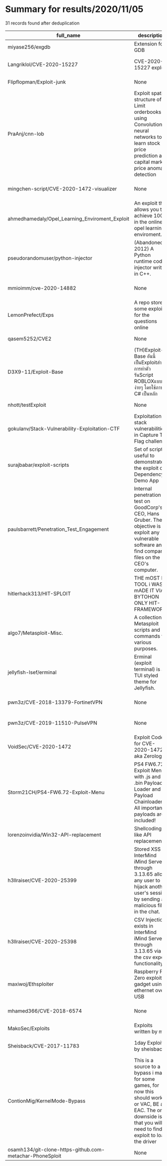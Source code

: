 
# Summary for results/2020/11/05
    
31 records found after deduplication

| full_name | description | html_url | matched_list | matched_count | pushed_at | size | stargazers_count | language | forks_count | vul_ids |
|----------------------------------------------------------|---------------------------------------------------------------------------------------------------------------------------------------------------------------------------------|-----------------------------------------------------------------------------|----------------------------------|-----------------|---------------------------|--------|--------------------|------------|---------------|--------------------|
| miyase256/exgdb | Extension for GDB | https://github.com/miyase256/exgdb | ['exploit'] | 1 | 2020-11-05 09:37:47+00:00 | 409 | 90 | Python | 4 | [] |
| Langriklol/CVE-2020-15227 | CVE-2020-15227 exploit | https://github.com/Langriklol/CVE-2020-15227 | ['cve-2', 'exploit', 'rce'] | 3 | 2020-11-05 21:29:35+00:00 | 6 | 1 | Python | 1 | ['CVE-2020-15227'] |
| Flipflopman/Exploit-junk | None | https://github.com/Flipflopman/Exploit-junk | ['exploit'] | 1 | 2020-11-05 20:26:18+00:00 | 0 | 0 | HTML | 0 | [] |
| PraAnj/cnn-lob | Exploit spatial structure of Limit orderbooks using Convolutional neural networks to learn stock price prediction and capital market price anomaly detection | https://github.com/PraAnj/cnn-lob | ['exploit'] | 1 | 2020-11-05 17:21:29+00:00 | 6 | 0 | | 0 | [] |
| mingchen-script/CVE-2020-1472-visualizer | None | https://github.com/mingchen-script/CVE-2020-1472-visualizer | ['cve-2'] | 1 | 2020-11-05 15:19:03+00:00 | 12 | 0 | PowerShell | 0 | ['CVE-2020-1472'] |
| ahmedhamedaly/Opel_Learning_Enviroment_Exploit | An exploit that allows you to achieve 100% in the online opel learning enviroment. | https://github.com/ahmedhamedaly/Opel_Learning_Enviroment_Exploit | ['exploit'] | 1 | 2020-11-05 17:01:13+00:00 | 447 | 1 | Python | 1 | [] |
| pseudorandomuser/python-injector | (Abandoned 2012) A Python runtime code injector written in C++. | https://github.com/pseudorandomuser/python-injector | ['exploit'] | 1 | 2020-11-05 13:41:12+00:00 | 13100 | 0 | C++ | 0 | [] |
| mmioimm/cve-2020-14882 | None | https://github.com/mmioimm/cve-2020-14882 | ['cve-2'] | 1 | 2020-11-05 13:14:57+00:00 | 8 | 3 | Python | 1 | ['CVE-2020-14882'] |
| LemonPrefect/Exps | A repo stores some exploits for the questions online | https://github.com/LemonPrefect/Exps | ['exploit'] | 1 | 2020-11-05 14:12:51+00:00 | 2 | 0 | PHP | 0 | [] |
| qasem5252/CVE2 | None | https://github.com/qasem5252/CVE2 | ['cve-2'] | 1 | 2020-11-05 11:51:14+00:00 | 1479 | 0 | HTML | 0 | [] |
| D3X9-11/Exploit-Base | (TH)Exploit-Base อันนี้เป็นExploitสำหรับการทำตัวรันScript ROBLOXแบบง่ายๆ โดยใช้ภาษา C# เป็นหลัก | https://github.com/D3X9-11/Exploit-Base | ['exploit'] | 1 | 2020-11-05 11:42:50+00:00 | 0 | 0 | | 0 | [] |
| nhott/testExploit | None | https://github.com/nhott/testExploit | ['exploit'] | 1 | 2020-11-05 08:33:22+00:00 | 0 | 0 | | 0 | [] |
| gokulanv/Stack-Vulnerability-Exploitation-CTF | Exploitation of stack vulnerabilities in Capture The Flag challenge | https://github.com/gokulanv/Stack-Vulnerability-Exploitation-CTF | ['exploit'] | 1 | 2020-11-05 05:38:18+00:00 | 0 | 0 | | 0 | [] |
| surajbabar/exploit-scripts | Set of scripts useful to demonstrate the exploit on Dependency Demo App | https://github.com/surajbabar/exploit-scripts | ['exploit'] | 1 | 2020-11-05 05:30:05+00:00 | 2 | 0 | Shell | 0 | [] |
| paulsbarrett/Penetration_Test_Engagement | Internal penetration test on GoodCorp's CEO, Hans Gruber. The objective is to exploit any vulnerable software and find company files on the CEO's computer. | https://github.com/paulsbarrett/Penetration_Test_Engagement | ['exploit'] | 1 | 2020-11-05 10:14:57+00:00 | 6630 | 0 | | 0 | [] |
| hitlerhack313/HIT-SPLOIT | THE mOST Big TOOL i WAS mADE IT VIA BYTOHON ONLY HIT-FRAMEWORK | https://github.com/hitlerhack313/HIT-SPLOIT | ['sploit'] | 1 | 2020-11-05 16:21:00+00:00 | 2398 | 0 | Python | 0 | [] |
| algo7/Metasploit-Misc. | A collection of Metasploit scripts and commands for various purposes. | https://github.com/algo7/Metasploit-Misc. | ['metasploit module OR payload'] | 1 | 2020-11-05 03:52:17+00:00 | 9 | 2 | nan | 0 | [] |
| jellyfish-lsef/erminal | Erminal (exploit terminal) is a TUI styled theme for Jellyfish. | https://github.com/jellyfish-lsef/erminal | ['exploit'] | 1 | 2020-11-05 23:31:16+00:00 | 4 | 0 | JavaScript | 0 | [] |
| pwn3z/CVE-2018-13379-FortinetVPN | None | https://github.com/pwn3z/CVE-2018-13379-FortinetVPN | ['cve-2'] | 1 | 2020-11-05 21:41:32+00:00 | 7 | 1 | Shell | 1 | ['CVE-2018-13379'] |
| pwn3z/CVE-2019-11510-PulseVPN | None | https://github.com/pwn3z/CVE-2019-11510-PulseVPN | ['cve-2'] | 1 | 2020-11-05 21:41:18+00:00 | 8 | 1 | Shell | 1 | ['CVE-2019-11510'] |
| VoidSec/CVE-2020-1472 | Exploit Code for CVE-2020-1472 aka Zerologon | https://github.com/VoidSec/CVE-2020-1472 | ['cve poc', 'cve-2', 'exploit'] | 3 | 2020-11-05 16:37:20+00:00 | 3878 | 251 | Python | 45 | ['CVE-2020-1472'] |
| Storm21CH/PS4-FW6.72-Exploit-Menu | PS4 FW6.72 Exploit Menu with .js and .bin Payload Loader and Payload Chainloader. All important payloads are included! | https://github.com/Storm21CH/PS4-FW6.72-Exploit-Menu | ['exploit'] | 1 | 2020-11-05 19:53:19+00:00 | 2464 | 2 | HTML | 0 | [] |
| lorenzoinvidia/Win32-API-replacement | Shellcoding-like API replacement | https://github.com/lorenzoinvidia/Win32-API-replacement | ['shellcode'] | 1 | 2020-11-05 12:49:31+00:00 | 9841 | 0 | C++ | 0 | [] |
| h3llraiser/CVE-2020-25399 | Stored XSS in InterMind iMind Server through 3.13.65 allows any user to hijack another user's session by sending a malicious file in the chat. | https://github.com/h3llraiser/CVE-2020-25399 | ['cve-2'] | 1 | 2020-11-05 10:43:36+00:00 | 27 | 0 | | 0 | ['CVE-2020-25399'] |
| h3llraiser/CVE-2020-25398 | CSV Injection exists in InterMind iMind Server through 3.13.65 via the csv export functionality. | https://github.com/h3llraiser/CVE-2020-25398 | ['cve-2'] | 1 | 2020-11-05 10:17:04+00:00 | 183 | 0 | | 0 | ['CVE-2020-25398'] |
| maxiwoj/Ethsploiter | Raspberry Pi Zero exploiting gadget using ethernet over USB | https://github.com/maxiwoj/Ethsploiter | ['exploit'] | 1 | 2020-11-05 22:03:56+00:00 | 1805 | 17 | Python | 2 | [] |
| mhamed366/CVE-2018-6574 | None | https://github.com/mhamed366/CVE-2018-6574 | ['cve-2'] | 1 | 2020-11-05 00:39:43+00:00 | 1411 | 0 | Go | 0 | ['CVE-2018-6574'] |
| MakoSec/Exploits | Exploits written by me | https://github.com/MakoSec/Exploits | ['exploit'] | 1 | 2020-11-05 22:48:56+00:00 | 13 | 2 | Python | 0 | [] |
| Sheisback/CVE-2017-11783 | 1day Exploit by sheisback | https://github.com/Sheisback/CVE-2017-11783 | ['cve-2', 'exploit'] | 2 | 2020-11-05 05:00:45+00:00 | 7 | 5 | Python | 4 | ['CVE-2017-11783'] |
| ContionMig/KernelMode-Bypass | This is a source to a bypass i made for some games, for now this should work f or VAC, BE and EAC. The only downside is that you will need to find a exploit to load the driver | https://github.com/ContionMig/KernelMode-Bypass | ['exploit'] | 1 | 2020-11-05 01:29:39+00:00 | 1489 | 129 | C | 42 | [] |
| osamh134/git-clone-https-github.com-metachar-PhoneSploit | None | https://github.com/osamh134/git-clone-https-github.com-metachar-PhoneSploit | ['sploit'] | 1 | 2020-11-05 21:29:43+00:00 | 0 | 0 | | 0 | [] |
